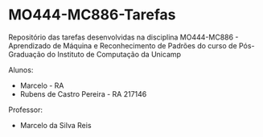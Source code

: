 # MO444-MC886-Tarefas
Repositório das tarefas desenvolvidas na disciplina MO444-MC886 - Aprendizado de Máquina e Reconhecimento de Padrões do curso de Pós-Graduação do Instituto de Computação da Unicamp

Alunos: 
- Marcelo - RA 
- Rubens de Castro Pereira - RA 217146

Professor:
- Marcelo da Silva Reis
